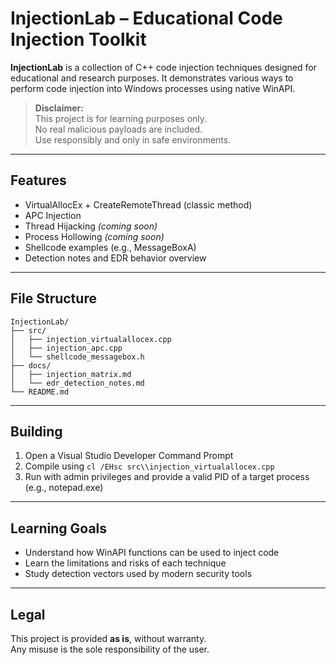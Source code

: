# InjectionLab – Educational Code Injection Toolkit

**InjectionLab** is a collection of C++ code injection techniques designed for educational and research purposes. It demonstrates various ways to perform code injection into Windows processes using native WinAPI.

> **Disclaimer:**  
> This project is for learning purposes only.  
> No real malicious payloads are included.  
> Use responsibly and only in safe environments.

---

## Features

- VirtualAllocEx + CreateRemoteThread (classic method)
- APC Injection
- Thread Hijacking *(coming soon)*
- Process Hollowing *(coming soon)*
- Shellcode examples (e.g., MessageBoxA)
- Detection notes and EDR behavior overview

---

## File Structure

```
InjectionLab/
├── src/
│   ├── injection_virtualallocex.cpp
│   ├── injection_apc.cpp
│   └── shellcode_messagebox.h
├── docs/
│   ├── injection_matrix.md
│   └── edr_detection_notes.md
└── README.md
```

---

## Building

1. Open a Visual Studio Developer Command Prompt  
2. Compile using `cl /EHsc src\\injection_virtualallocex.cpp`  
3. Run with admin privileges and provide a valid PID of a target process (e.g., notepad.exe)

---

## Learning Goals

- Understand how WinAPI functions can be used to inject code
- Learn the limitations and risks of each technique
- Study detection vectors used by modern security tools

---

## Legal

This project is provided **as is**, without warranty.  
Any misuse is the sole responsibility of the user.
